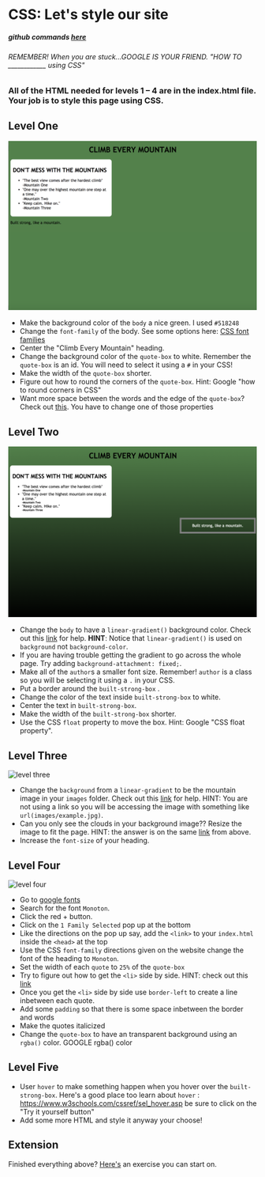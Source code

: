 # CSS: Let's style our site
##### github commands [here](https://github.com/codebug-us/git-workflow)
###### REMEMBER! When you are stuck...GOOGLE IS YOUR FRIEND. "HOW TO ____________ using CSS"
### All of the HTML needed for levels 1 – 4 are in the index.html file. Your job is to style this page using CSS.

## Level One
![level one](/images/level-1.png)
* Make the background color of the `body` a nice green. I used `#518248`
* Change the `font-family` of the body. See some options here: [CSS font families](https://www.w3schools.com/cssref/css_websafe_fonts.asp)
* Center the "Climb Every Mountain" heading.
* Change the background color of the `quote-box` to white. Remember the `quote-box` is an id. You will need to select it using a `#` in your CSS!
* Make the width of the `quote-box` shorter.
* Figure out how to round the corners of the `quote-box`. Hint: Google "how to round corners in CSS"
* Want more space between the words and the edge of the `quote-box`? Check out [this](https://www.w3schools.com/css/css_boxmodel.asp). You have to change one of those properties


## Level Two
![level two](/images/level-2.png)
* Change the `body` to have a `linear-gradient()` background color. Check out this [link](https://www.w3schools.com/css/css3_gradients.asp) for help. **HINT**: Notice that `linear-gradient()` is used on `background` not `background-color`.
* If you are having trouble getting the gradient to go across the whole page. Try adding `background-attachment: fixed;`.
* Make all of the `author`s a smaller font size. Remember! `author` is a class so you will be selecting it using a `.` in your CSS.
* Put a border around the `built-strong-box` .
* Change the color of the text inside `built-strong-box` to white.
* Center the text in `built-strong-box`.
* Make the width of the `built-strong-box` shorter.
* Use the CSS `float` property to move the box. Hint: Google "CSS float property".


## Level Three
![level three](/images/level-3.png)
* Change the `background` from a `linear-gradient` to be the mountain image in your `images` folder. Check out this [link](https://teamtreehouse.com/community/how-do-i-add-a-background-image-in-the-css-file) for help. HINT: You are not using a link so you will be accessing the image with something like `url(images/example.jpg)`.
* Can you only see the clouds in your background image?? Resize the image to fit the page. HINT: the answer is on the same [link](https://teamtreehouse.com/community/how-do-i-add-a-background-image-in-the-css-file) from above.
* Increase the `font-size` of your heading.

## Level Four
![level four](/images/level-4.png)
* Go to [google fonts](https://fonts.google.com/?utm_source=google&utm_medium=cpc&utm_campaign=1001467%20%7C%20Material.IO%20%7C%20Global%20%7C%20en%20%7C%20Hybrid%20%7C%20Text%20%7C%20BKWS&utm_term=%7Bkeyword%7D&gclid=Cj0KCQjwgb3OBRDNARIsAOyZbxDFzRNeAbqeZKb-lU-ICkiGG15qYxhSW_qbi73u_30XYS5BaMrNhmIaAuIzEALw_wcB)
* Search for the font `Monoton`.
* Click the red + button.
* Click on the `1 Family Selected` pop up at the bottom
* Like the directions on the pop up say, add the `<link>` to your `index.html` inside the `<head>` at the top
* Use the CSS `font-family` directions given on the website change the font of the heading to `Monoton`.
* Set the width of each `quote` to `25%` of the `quote-box`
* Try to figure out how to get the `<li>` side by side. HINT: check out this [link](https://stackoverflow.com/questions/9189810/css-display-inline-vs-inline-block)
* Once you get the `<li>` side by side use `border-left` to create a line inbetween each quote.
* Add some `padding` so that there is some space inbetween the border and words
* Make the quotes italicized
* Change the `quote-box` to have an transparent background using an `rgba()` color. GOOGLE rgba() color

## Level Five
* User `hover` to make something happen when you hover over the `built-strong-box`. Here's a good place too learn about `hover` : https://www.w3schools.com/cssref/sel_hover.asp be sure to click on the "Try it yourself button"
* Add some more HTML and style it anyway your choose!


## Extension
Finished everything above? [Here's](https://github.com/codebug-us/NashWD-2-Extension) an exercise you can start on. 

